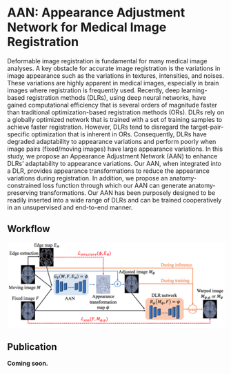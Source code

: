 # AAN: Appearance Adjustment Network for Medical Image Registration
Deformable image registration is fundamental for many medical image analyses. A key obstacle for accurate image registration is the variations in image appearance such as the variations in textures, intensities, and noises. These variations are highly apparent in medical images, especially in brain images where registration is frequently used. Recently, deep learning-based registration methods (DLRs), using deep neural networks, have gained computational efficiency that is several orders of magnitude faster than traditional optimization-based registration methods (ORs). DLRs rely on a globally optimized network that is trained with a set of training samples to achieve faster registration. However, DLRs tend to disregard the target-pair-specific optimization that is inherent in ORs. Consequently, DLRs have degraded adaptability to appearance variations and perform poorly when image pairs (fixed/moving images) have large appearance variations. In this study, we propose an Appearance Adjustment Network (AAN) to enhance DLRs’ adaptability to appearance variations. Our AAN, when integrated into a DLR, provides appearance transformations to reduce the appearance variations during registration. In addition, we propose an anatomy- constrained loss function through which our AAN can generate anatomy-preserving transformations. Our AAN has been purposely designed to be readily inserted into a wide range of DLRs and can be trained cooperatively in an unsupervised and end-to-end manner.

## Workflow
![workflow](https://github.com/MungoMeng/Image-Registration-AAN/blob/master/Figure/workflow.png)

## Publication
**Coming soon.**
